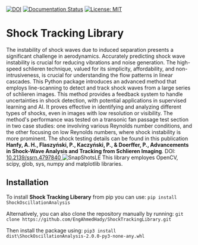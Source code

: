 [![DOI](https://zenodo.org/badge/711672788.svg)](https://zenodo.org/doi/10.5281/zenodo.11197727) [![Documentation Status](https://readthedocs.org/projects/shocktrackinglibrary/badge/?version=latest)](https://shocktrackinglibrary.readthedocs.io/en/latest/?badge=latest) [![License: MIT](https://img.shields.io/badge/License-MIT-yellow.svg)](https://github.com/EngAhmedHady/ShockTrackingLibrary/blob/main/LICENSE)


# Shock Tracking Library
The instability of shock waves due to induced separation presents a significant challenge in aerodynamics. Accurately predicting shock wave instability is crucial for reducing vibrations and noise generation. The high-speed schlieren technique, valued for its simplicity, affordability, and non-intrusiveness, is crucial for understanding the flow patterns in linear cascades. This Python package introduces an advanced method that employs line-scanning to detect and track shock waves from a large series of schlieren images. This method provides a feedback system to handle uncertainties in shock detection, with potential applications in supervised learning and AI. It proves effective in identifying and analyzing different types of shocks, even in images with low resolution or visibility. The method's performance was tested on a transonic fan passage test section in two case studies: one involving various Reynolds number conditions, and the other focusing on low Reynolds numbers, where shock instability is more prominent. The shock testing details can be found in this publication **Hanfy, A. H., Flaszyński, P., Kaczyński, P., & Doerffer, P., Advancements in Shock-Wave Analysis and Tracking from Schlieren Imaging**. DOI: [10.2139/ssrn.4797840 ](https://dx.doi.org/10.2139/ssrn.4797840)
![SnapShotsLE](https://github.com/EngAhmedHady/ShockTrackingLibrary/assets/49737863/875e0b51-e5dd-4c3e-8716-c2a92d39ce3b) This library employes OpenCV, scipy, glob, sys, numpy and matplotlib libraries.

## Installation

To install **Shock Tracking Liberary** from pip you can use:
``pip install ShockOscillationAnalysis``

Alternatively, you can also clone the repository manually by running:
``git clone https://github.com/EngAhmedHady/ShockTrackingLibrary.git`` 

Then install the package using:
``pip3 install dist\ShockOscillationAnalysis-2.0.0-py3-none-any.whl``

